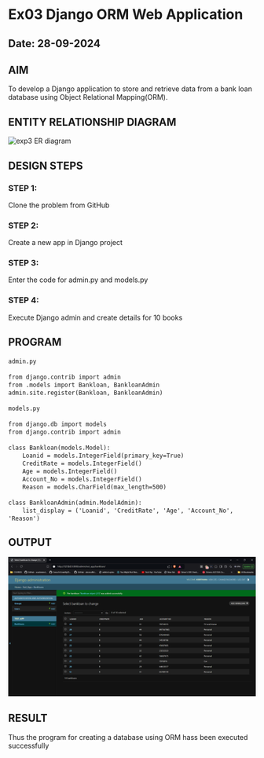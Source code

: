 # Ex03 Django ORM Web Application
## Date: 28-09-2024

## AIM
To develop a Django application to store and retrieve data from a bank loan database using Object Relational Mapping(ORM).


## ENTITY RELATIONSHIP DIAGRAM
![exp3 ER diagram](https://github.com/user-attachments/assets/4b8acf0a-7985-4b11-b81b-8e08cbc81c00)



## DESIGN STEPS

### STEP 1:
Clone the problem from GitHub

### STEP 2:
Create a new app in Django project

### STEP 3:
Enter the code for admin.py and models.py

### STEP 4:
Execute Django admin and create details for 10 books

## PROGRAM
```
admin.py

from django.contrib import admin
from .models import Bankloan, BankloanAdmin  
admin.site.register(Bankloan, BankloanAdmin)

models.py

from django.db import models
from django.contrib import admin

class Bankloan(models.Model):
    Loanid = models.IntegerField(primary_key=True)
    CreditRate = models.IntegerField()
    Age = models.IntegerField()  
    Account_No = models.IntegerField()
    Reason = models.CharField(max_length=500)

class BankloanAdmin(admin.ModelAdmin):
    list_display = ('Loanid', 'CreditRate', 'Age', 'Account_No', 'Reason')
```


## OUTPUT
![alt text](image.png)



## RESULT
Thus the program for creating a database using ORM hass been executed successfully
